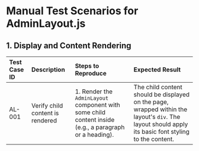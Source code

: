 
# Manual Test Scenarios for AdminLayout.js

## 1. Display and Content Rendering

| Test Case ID | Description | Steps to Reproduce | Expected Result |
| :--- | :--- | :--- | :--- |
| AL-001 | Verify child content is rendered | 1. Render the `AdminLayout` component with some child content inside (e.g., a paragraph or a heading). | The child content should be displayed on the page, wrapped within the layout's `div`. The layout should apply its basic font styling to the content. |
